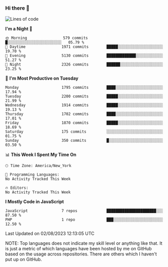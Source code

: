 ### Hi there 👋

<!--
**LynxJinxxy/LynxJinxxy** is a ✨ _special_ ✨ repository because its `README.md` (this file) appears on your GitHub profile.

Here are some ideas to get you started:

- 🔭 I’m currently working on ...
- 🌱 I’m currently learning ...
- 👯 I’m looking to collaborate on ...
- 🤔 I’m looking for help with ...
- 💬 Ask me about ...
- 📫 How to reach me: ...
- 😄 Pronouns: ...
- ⚡ Fun fact: ...
-->

<!--START_SECTION:waka-->
![Lines of code](https://img.shields.io/badge/From%20Hello%20World%20I%27ve%20Written-18.6%20million%20lines%20of%20code-blue)

**I'm a Night 🦉** 

```text
🌞 Morning                579 commits         █░░░░░░░░░░░░░░░░░░░░░░░░   05.79 % 
🌆 Daytime                1971 commits        █████░░░░░░░░░░░░░░░░░░░░   19.70 % 
🌃 Evening                5130 commits        █████████████░░░░░░░░░░░░   51.27 % 
🌙 Night                  2326 commits        ██████░░░░░░░░░░░░░░░░░░░   23.25 % 
```
📅 **I'm Most Productive on Tuesday** 

```text
Monday                   1795 commits        ████░░░░░░░░░░░░░░░░░░░░░   17.94 % 
Tuesday                  2200 commits        █████░░░░░░░░░░░░░░░░░░░░   21.99 % 
Wednesday                1914 commits        █████░░░░░░░░░░░░░░░░░░░░   19.13 % 
Thursday                 1702 commits        ████░░░░░░░░░░░░░░░░░░░░░   17.01 % 
Friday                   1870 commits        █████░░░░░░░░░░░░░░░░░░░░   18.69 % 
Saturday                 175 commits         ░░░░░░░░░░░░░░░░░░░░░░░░░   01.75 % 
Sunday                   350 commits         █░░░░░░░░░░░░░░░░░░░░░░░░   03.50 % 
```


📊 **This Week I Spent My Time On** 

```text
🕑︎ Time Zone: America/New_York

💬 Programming Languages: 
No Activity Tracked This Week

🔥 Editors: 
No Activity Tracked This Week
```

**I Mostly Code in JavaScript** 

```text
JavaScript               7 repos             ██████████████████████░░░   87.50 % 
PHP                      1 repo              ███░░░░░░░░░░░░░░░░░░░░░░   12.50 % 
```




 Last Updated on 02/08/2023 12:13:05 UTC
<!--END_SECTION:waka-->
NOTE: Top languages does not indicate my skill level or anything like that. It is just a metric of which languages have been hosted by me on GitHub based on the usage across repositories. There are others which I haven't put up on GitHub.
